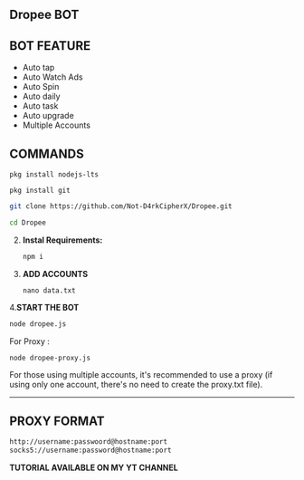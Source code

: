 ## Dropee BOT

## BOT FEATURE

- Auto tap
- Auto Watch Ads
- Auto Spin
- Auto daily
- Auto task
- Auto upgrade
- Multiple Accounts

## COMMANDS
```
pkg install nodejs-lts
```
```
pkg install git
```
   ```bash
   git clone https://github.com/Not-D4rkCipherX/Dropee.git
   ```
   ```bash
   cd Dropee
   ```

2. **Instal Requirements:**
   ```bash
   npm i
   ```
3. **ADD ACCOUNTS**
   ```
   nano data.txt
   ```
4.**START THE BOT**
```bash
node dropee.js
```
For Proxy :
```
node dropee-proxy.js
```
For those using multiple accounts, it's recommended to use a proxy (if using only one account, there's no need to create the proxy.txt file).

---

## PROXY FORMAT

```bash
http://username:passwoord@hostname:port
socks5://username:password@hostname:port
```
**TUTORIAL AVAILABLE ON MY YT CHANNEL**
